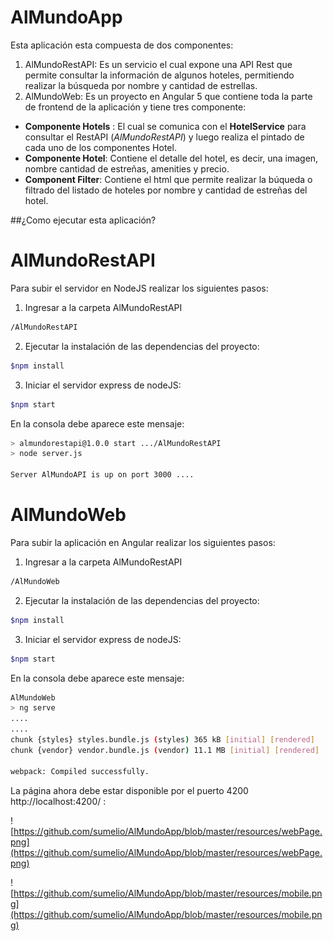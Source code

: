 # AlMundoApp

Esta aplicación esta compuesta de dos componentes:
1. AlMundoRestAPI: Es un servicio el cual expone una API Rest que permite consultar la información de algunos hoteles, permitiendo realizar la búsqueda por nombre y cantidad de estrellas.
2. AlMundoWeb: Es un proyecto en Angular 5 que contiene toda la parte de frontend de la aplicación y tiene tres componente:
- **Componente Hotels** : El cual se comunica con el **HotelService** para consultar el RestAPI (*AlMundoRestAPI*) y luego realiza el pintado de cada uno de los componentes Hotel.
- **Componente Hotel**: Contiene el detalle del hotel, es decir, una imagen, nombre cantidad de estreñas, amenities y precio.
- **Component Filter**: Contiene el html que permite realizar la búqueda o filtrado del listado de hoteles por nombre y cantidad de estreñas del hotel.

##¿Como ejecutar esta aplicación?

# AlMundoRestAPI
Para subir el servidor en NodeJS realizar los siguientes pasos:

1. Ingresar a la carpeta AlMundoRestAPI

```bash 
/AlMundoRestAPI
```
2. Ejecutar la instalación de las dependencias del proyecto:

```bash 
$npm install
```

3. Iniciar el servidor express de nodeJS:

```bash 
$npm start
```

En la consola debe aparece este mensaje:

```bash 
> almundorestapi@1.0.0 start .../AlMundoRestAPI
> node server.js

Server AlMundoAPI is up on port 3000 ....

```

# AlMundoWeb
Para subir la aplicación en Angular realizar los siguientes pasos:

1. Ingresar a la carpeta AlMundoRestAPI

```bash 
/AlMundoWeb
```
2. Ejecutar la instalación de las dependencias del proyecto:

```bash 
$npm install
```

3. Iniciar el servidor express de nodeJS:

```bash 
$npm start
```

En la consola debe aparece este mensaje:

```bash 
AlMundoWeb
> ng serve
....
....
chunk {styles} styles.bundle.js (styles) 365 kB [initial] [rendered]
chunk {vendor} vendor.bundle.js (vendor) 11.1 MB [initial] [rendered]

webpack: Compiled successfully.


```

La página ahora debe estar disponible por el puerto 4200 http://localhost:4200/ :


![https://github.com/sumelio/AlMundoApp/blob/master/resources/webPage.png](https://github.com/sumelio/AlMundoApp/blob/master/resources/webPage.png)
 


![https://github.com/sumelio/AlMundoApp/blob/master/resources/mobile.png](https://github.com/sumelio/AlMundoApp/blob/master/resources/mobile.png)
 
